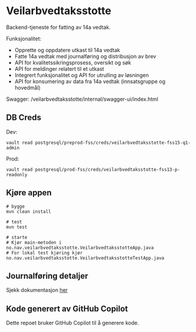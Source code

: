 # Veilarbvedtaksstotte

Backend-tjeneste for fatting av 14a vedtak.

Funksjonalitet:

- Opprette og oppdatere utkast til 14a vedtak
- Fatte 14a vedtak med journalføring og distribusjon av brev
- API for kvalitetssikringsprosess, oversikt og søk
- API for meldinger relatert til et utkast
- Integrert funksjonalitet og API for utrulling av løsningen
- API for konsumering av data fra 14a vedtak (innsatsgruppe og hovedmål)

Swagger: /veilarbvedtaksstotte/internal/swagger-ui/index.html

## DB Creds

Dev: 
```console
vault read postgresql/preprod-fss/creds/veilarbvedtaksstotte-fss15-q1-admin
```

Prod: 
```console
vault read postgresql/prod-fss/creds/veilarbvedtaksstotte-fss13-p-readonly
```

## Kjøre appen

```console
# bygge
mvn clean install 

# test
mvn test

# starte
# Kjør main-metoden i no.nav.veilarbvedtaksstotte.VeilarbvedtaksstotteApp.java
# For lokal test kjøring kjør no.nav.veilarbvedtaksstotte.VeilarbvedtaksstotteTestApp.java
```

## Journalføring detaljer

Sjekk dokumentasjon [her](Journalforing.md)

## Kode generert av GitHub Copilot

Dette repoet bruker GitHub Copilot til å generere kode.
